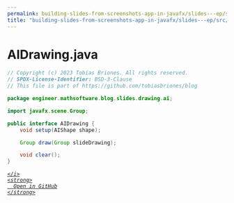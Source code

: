 ```yaml
---
permalink: building-slides-from-screenshots-app-in-javafx/slides---ep/src/main/java/engineer/mathsoftware/blog/slides/drawing/ai/AIDrawing.java.html
title: "building-slides-from-screenshots-app-in-javafx/slides---ep/src/main/java/engineer/mathsoftware/blog/slides/drawing/ai/AIDrawing.java"
---
```


# AIDrawing.java
```java
// Copyright (c) 2023 Tobias Briones. All rights reserved.
// SPDX-License-Identifier: BSD-3-Clause
// This file is part of https://github.com/tobiasbriones/blog

package engineer.mathsoftware.blog.slides.drawing.ai;

import javafx.scene.Group;

public interface AIDrawing {
    void setup(AIShape shape);

    Group draw(Group slideDrawing);

    void clear();
}

```
<div class="social open-gh-btn my-4">
  <a class="btn btn-github" href="https://github.com/tobiasbriones/blog/tree/main/swe/dev/java/javafx/drawing/productivity/building-slides-from-screenshots-app-in-javafx/slides---ep/src/main/java/engineer/mathsoftware/blog/slides/drawing/ai/AIDrawing.java" target="_blank">
    <i class="fab fa-github">
      
    </i>
    <strong>
      Open in GitHub
    </strong>
  </a>
</div>